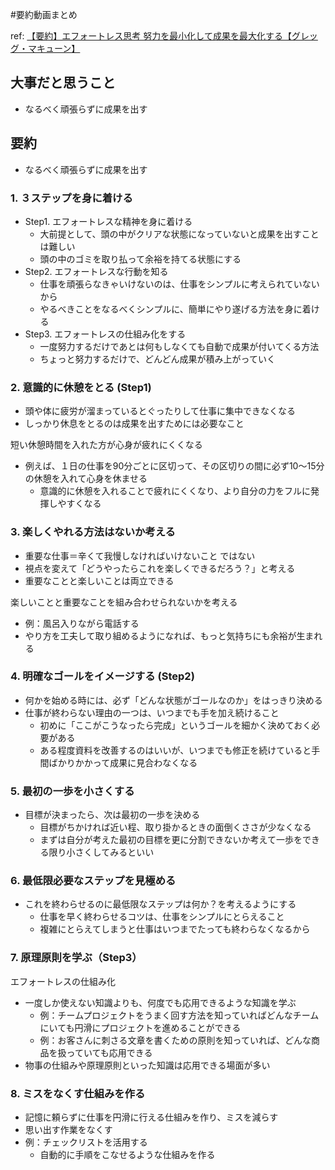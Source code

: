 #要約動画まとめ 

ref: [【要約】エフォートレス思考 努力を最小化して成果を最大化する【グレッグ・マキューン】](https://www.youtube.com/watch?v=l2e5sJyC21M)

## 大事だと思うこと

- なるべく頑張らずに成果を出す

## 要約

- なるべく頑張らずに成果を出す

### 1. ３ステップを身に着ける

- Step1. エフォートレスな精神を身に着ける
	- 大前提として、頭の中がクリアな状態になっていないと成果を出すことは難しい
	- 頭の中のゴミを取り払って余裕を持てる状態にする
- Step2. エフォートレスな行動を知る
	- 仕事を頑張らなきゃいけないのは、仕事をシンプルに考えられていないから
	- やるべきことをなるべくシンプルに、簡単にやり遂げる方法を身に着ける
- Step3. エフォートレスの仕組み化をする
	- 一度努力するだけであとは何もしなくても自動で成果が付いてくる方法
	- ちょっと努力するだけで、どんどん成果が積み上がっていく

### 2. 意識的に休憩をとる (Step1)

- 頭や体に疲労が溜まっているとぐったりして仕事に集中できなくなる
- しっかり休息をとるのは成果を出すためには必要なこと

短い休憩時間を入れた方が心身が疲れにくくなる
- 例えば、１日の仕事を90分ごとに区切って、その区切りの間に必ず10～15分の休憩を入れて心身を休ませる
	- 意識的に休憩を入れることで疲れにくくなり、より自分の力をフルに発揮しやすくなる

### 3. 楽しくやれる方法はないか考える

- 重要な仕事＝辛くて我慢しなければいけないこと  ではない
- 視点を変えて「どうやったらこれを楽しくできるだろう？」と考える
- 重要なことと楽しいことは両立できる

楽しいことと重要なことを組み合わせられないかを考える
- 例：風呂入りながら電話する
- やり方を工夫して取り組めるようになれば、もっと気持ちにも余裕が生まれる

### 4. 明確なゴールをイメージする (Step2)

- 何かを始める時には、必ず「どんな状態がゴールなのか」をはっきり決める
- 仕事が終わらない理由の一つは、いつまでも手を加え続けること
	- 初めに「ここがこうなったら完成」というゴールを細かく決めておく必要がある
	- ある程度資料を改善するのはいいが、いつまでも修正を続けていると手間ばかりかかって成果に見合わなくなる

### 5. 最初の一歩を小さくする

- 目標が決まったら、次は最初の一歩を決める
	- 目標がちかければ近い程、取り掛かるときの面倒くささが少なくなる
	- まずは自分が考えた最初の目標を更に分割できないか考えて一歩をできる限り小さくしてみるといい

### 6. 最低限必要なステップを見極める

- これを終わらせるのに最低限なステップは何か？を考えるようにする
	- 仕事を早く終わらせるコツは、仕事をシンプルにとらえること
	- 複雑にとらえてしまうと仕事はいつまでたっても終わらなくなるから

### 7. 原理原則を学ぶ（Step3）

エフォートレスの仕組み化
- 一度しか使えない知識よりも、何度でも応用できるような知識を学ぶ
	- 例：チームプロジェクトをうまく回す方法を知っていればどんなチームにいても円滑にプロジェクトを進めることができる
	- 例：お客さんに刺さる文章を書くための原則を知っていれば、どんな商品を扱っていても応用できる
- 物事の仕組みや原理原則といった知識は応用できる場面が多い

### 8. ミスをなくす仕組みを作る

- 記憶に頼らずに仕事を円滑に行える仕組みを作り、ミスを減らす
- 思い出す作業をなくす
- 例：チェックリストを活用する
	- 自動的に手順をこなせるような仕組みを作る